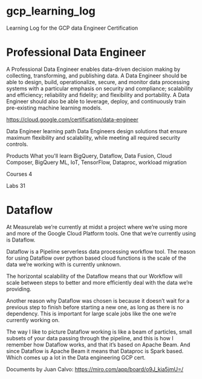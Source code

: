 # gcp_learning_log
Learning Log for the GCP data Engineer Certification 

# Professional Data Engineer
A Professional Data Engineer enables data-driven decision making by collecting, transforming, and publishing data. A Data Engineer should be able to design, build, operationalize, secure, and monitor data processing systems with a particular emphasis on security and compliance; scalability and efficiency; reliability and fidelity; and flexibility and portability. A Data Engineer should also be able to leverage, deploy, and continuously train pre-existing machine learning models.

https://cloud.google.com/certification/data-engineer


Data Engineer learning path
Data Engineers design solutions that ensure maximum flexibility and scalability, while meeting all required security controls.

Products
What you'll learn
BigQuery, Dataflow, Data Fusion, Cloud Composer, BigQuery ML, IoT, TensorFlow, Dataproc, workload migration

Courses
4

Labs
31

# Dataflow 

At Measurelab we’re currently at midst a project where we’re using more and more of the Google Cloud Platform tools. One that we’re currently using is Dataflow. 

Dataflow is a Pipeline serverless data processing workflow tool. The reason for using Dataflow over python based cloud functions is the scale of the data we’re working with is currently unknown. 

The horizontal scalability of the Dataflow means that our Workflow will scale between steps to better and more efficiently deal with the data we’re providing. 

Another reason why Dataflow was chosen is because it doesn’t wait for a previous step to finish before starting a new one, as long as there is no dependency. This is important for large scale jobs like the one we’re currently working on. 

The way I like to picture Dataflow working is like a beam of particles, small subsets of your data passing through the pipeline, and this is how I remember how Dataflow works, and that it’s based on Apache Beam. And since Dataflow is Apache Beam it means that Dataproc is Spark based. Which comes up a lot in the Data engineering GCP cert.


Documents by Juan Calvo: 
https://miro.com/app/board/o9J_kia5jmU=/
